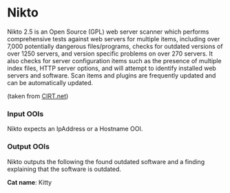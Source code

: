 # Nikto

Nikto 2.5 is an Open Source (GPL) web server scanner which performs comprehensive tests against web servers for multiple items, including over 7,000 potentially dangerous files/programs, checks for outdated versions of over 1250 servers, and version specific problems on over 270 servers. It also checks for server configuration items such as the presence of multiple index files, HTTP server options, and will attempt to identify installed web servers and software. Scan items and plugins are frequently updated and can be automatically updated.

(taken from [CIRT.net](https://cirt.net/Nikto2))

### Input OOIs

Nikto expects an IpAddress or a Hostname OOI.

### Output OOIs

Nikto outputs the following the found outdated software and a finding explaining that the software is outdated.

**Cat name**: Kitty
